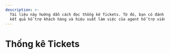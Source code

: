 ```yaml
---
description: >-
  Tài liệu này hướng dẫn cách đọc thống kê Tickets. Từ đó, bạn có đánh giá về
  kết quả hỗ trợ khách hàng và hiệu suất làm việc của agent hỗ trợ viên.
---
```


# Thống kê Tickets

